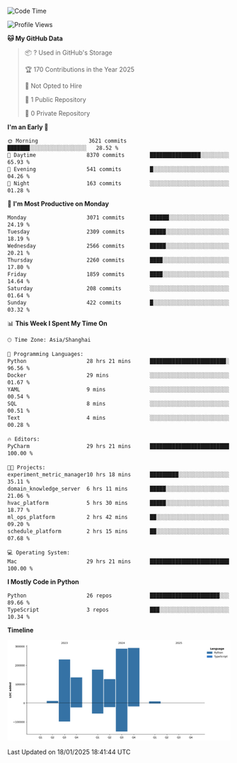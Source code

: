 <!--START_SECTION:waka-->
![Code Time](http://img.shields.io/badge/Code%20Time-70%20hrs%2014%20mins-blue)

![Profile Views](http://img.shields.io/badge/Profile%20Views-0-blue)

**🐱 My GitHub Data** 

> 📦 ? Used in GitHub's Storage 
 > 
> 🏆 170 Contributions in the Year 2025
 > 
> 🚫 Not Opted to Hire
 > 
> 📜 1 Public Repository 
 > 
> 🔑 0 Private Repository 
 > 
**I'm an Early 🐤** 

```text
🌞 Morning                3621 commits        ███████░░░░░░░░░░░░░░░░░░   28.52 % 
🌆 Daytime                8370 commits        ████████████████░░░░░░░░░   65.93 % 
🌃 Evening                541 commits         █░░░░░░░░░░░░░░░░░░░░░░░░   04.26 % 
🌙 Night                  163 commits         ░░░░░░░░░░░░░░░░░░░░░░░░░   01.28 % 
```
📅 **I'm Most Productive on Monday** 

```text
Monday                   3071 commits        ██████░░░░░░░░░░░░░░░░░░░   24.19 % 
Tuesday                  2309 commits        █████░░░░░░░░░░░░░░░░░░░░   18.19 % 
Wednesday                2566 commits        █████░░░░░░░░░░░░░░░░░░░░   20.21 % 
Thursday                 2260 commits        ████░░░░░░░░░░░░░░░░░░░░░   17.80 % 
Friday                   1859 commits        ████░░░░░░░░░░░░░░░░░░░░░   14.64 % 
Saturday                 208 commits         ░░░░░░░░░░░░░░░░░░░░░░░░░   01.64 % 
Sunday                   422 commits         █░░░░░░░░░░░░░░░░░░░░░░░░   03.32 % 
```


📊 **This Week I Spent My Time On** 

```text
🕑︎ Time Zone: Asia/Shanghai

💬 Programming Languages: 
Python                   28 hrs 21 mins      ████████████████████████░   96.56 % 
Docker                   29 mins             ░░░░░░░░░░░░░░░░░░░░░░░░░   01.67 % 
YAML                     9 mins              ░░░░░░░░░░░░░░░░░░░░░░░░░   00.54 % 
SQL                      8 mins              ░░░░░░░░░░░░░░░░░░░░░░░░░   00.51 % 
Text                     4 mins              ░░░░░░░░░░░░░░░░░░░░░░░░░   00.28 % 

🔥 Editors: 
PyCharm                  29 hrs 21 mins      █████████████████████████   100.00 % 

🐱‍💻 Projects: 
experiment_metric_manager10 hrs 18 mins      █████████░░░░░░░░░░░░░░░░   35.11 % 
domain_knowledge_server  6 hrs 11 mins       █████░░░░░░░░░░░░░░░░░░░░   21.06 % 
hvac_platform            5 hrs 30 mins       █████░░░░░░░░░░░░░░░░░░░░   18.77 % 
ml_ops_platform          2 hrs 42 mins       ██░░░░░░░░░░░░░░░░░░░░░░░   09.20 % 
schedule_platform        2 hrs 15 mins       ██░░░░░░░░░░░░░░░░░░░░░░░   07.68 % 

💻 Operating System: 
Mac                      29 hrs 21 mins      █████████████████████████   100.00 % 
```

**I Mostly Code in Python** 

```text
Python                   26 repos            ██████████████████████░░░   89.66 % 
TypeScript               3 repos             ███░░░░░░░░░░░░░░░░░░░░░░   10.34 % 
```



**Timeline**

![Lines of Code chart](https://raw.githubusercontent.com/jixingyou/jixingyou/main/assets/bar_graph.png)


 Last Updated on 18/01/2025 18:41:44 UTC
<!--END_SECTION:waka-->
